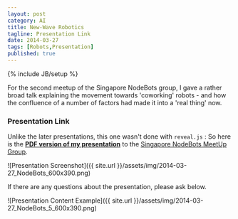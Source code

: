 ```yaml
---
layout: post
category: AI
title: New-Wave Robotics
tagline: Presentation Link
date: 2014-03-27
tags: [Robots,Presentation]
published: true
---
```

{% include JB/setup %}

For the second meetup of the Singapore NodeBots group, 
I gave a rather broad talk explaining the movement towards 'coworking' robots - 
and how the confluence of a number of factors had made it into a 'real thing' now.

### Presentation Link

Unlike the later presentations, this one wasn't done with ```reveal.js``` : So here is the 
<strong><a href="http://redcatlabs.com/2014-03-27_NodeBots-Presentation/" target="_blank">PDF version of my presentation</a></strong> 
to the [Singapore NodeBots MeetUp Group](http://www.meetup.com/NodeBotsSingapore/).


<style xmedia="screen" type="text/css">
.article_body img {border:1px solid black;padding:5px;margin:5px 0 5px 0;}
</style>

![Presentation Screenshot]({{ site.url }}/assets/img/2014-03-27_NodeBots_600x390.png)

If there are any questions about the presentation, please ask below.

![Presentation Content Example]({{ site.url }}/assets/img/2014-03-27_NodeBots_5_600x390.png)
